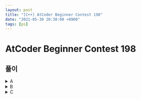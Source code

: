 ```yaml
---
layout: post
title: "[C++] AtCoder Beginner Contest 198"
date: "2021-05-30 20:30:00 +0900"
tags: [ps]
---
```


# AtCoder Beginner Contest 198
  
## 풀이

<details markdown="1">
<summary>A</summary>

### A - Div 

정수 N을 입력받았을 때 

두 소년이 N개의 사탕을 분배할 수 있는 방법은 총 몇가지인지 묻는 문제

ex) 2명이 3개의 사탕을 분배하는 경우 -> (1,2) (2,1) 총 2가지
    2명이 4개의 사탕을 분배하는 경우 -> (1,3) (2,2) (3,1) 총 3가지 ...

N-1을 출력하면 정답

```cpp
#pragma warning(disable : 4996)
#include <bits/stdc++.h>
#define all(x) (x).begin(), (x).end()
using namespace std;
typedef long long ll;
typedef long double ld;
typedef vector<ll> vll;
typedef pair<ll, ll> pll;
typedef pair<ld, ld> pld;
typedef tuple<ll, ll, ll> tl3;
#define FOR(a, b, c) for (int(a) = (b); (a) < (c); ++(a))
#define FORN(a, b, c) for (int(a) = (b); (a) <= (c); ++(a))
#define rep(i, n) FOR(i, 0, n)
#define repn(i, n) FORN(i, 1, n)
#define tc(t) while (t--)
// https://atcoder.jp/contests/abc198/tasks/abc198_a
int main(){
    ios::sync_with_stdio(false);
    cin.tie(nullptr);

    ll n;
    cin >> n;
    cout << n-1;

    return 0;
}
```

</details>

<details markdown="1">
<summary>B</summary>

### B - Palindrome with leading zeros

Leading Zero를 붙이거나 안붙였을때 펠린드롬이 되는지 여부를 확인하면 되는 문제

Leading Zero를 포함하는 펠린드롬이라면 원래 뒤에 0이 붙어있을 것이기 때문에 10으로 나눠질때 까지 나눠준 후 펠린드롬 여부를 확인하면 된다.

```cpp
#pragma warning(disable : 4996)
#include <bits/stdc++.h>
#define all(x) (x).begin(), (x).end()
using namespace std;
typedef long long ll;
typedef long double ld;
typedef vector<ll> vll;
typedef pair<ll, ll> pll;
typedef pair<ld, ld> pld;
typedef tuple<ll, ll, ll> tl3;
#define FOR(a, b, c) for (int(a) = (b); (a) < (c); ++(a))
#define FORN(a, b, c) for (int(a) = (b); (a) <= (c); ++(a))
#define rep(i, n) FOR(i, 0, n)
#define repn(i, n) FORN(i, 1, n)
#define tc(t) while (t--)
// https://atcoder.jp/contests/abc198/tasks/abc198_b
int main(){
    ios::sync_with_stdio(false);
    cin.tie(nullptr);

    ll n;
    cin >> n;
    if(n == 0) {
        cout<<"Yes";
        return 0;
    }
    else {
        while(n%10 == 0)
            n/=10;
    }
    string s = to_string(n);
    string ss = s;
    reverse(all(s));
  
    if(ss == s) cout<<"Yes";
    else cout<<"No";

    return 0;
}
```

</details>

<details markdown="1">
<summary>C</summary>

### C - Compass Walking

R, X, Y를 입력받을 때 평면에서 한번에 R만큼의 거리를 갈 수 있다고 하자

(0,0)부터 시작해서 (X,Y)까지 도착하려면 총 몇번을 가야하는지 묻는 문제

도착 지점과 원점과의 거리가 R과 같다면 1
R 초과 2R 이하라면 2
이외의 경우에는 ceil(d/R)을 출력하면 정답

문제 이름대로 좌표평면에 원을 그려보면 쉽게 이해 가능

![ss](https://img.atcoder.jp/ghi/8e173d94fc68826e838ae49c9ec50ade.png)

```cpp
#pragma warning(disable : 4996)
#include <bits/stdc++.h>
#define all(x) (x).begin(), (x).end()
using namespace std;
typedef long long ll;
typedef long double ld;
typedef vector<ll> vll;
typedef pair<ll, ll> pll;
typedef pair<ld, ld> pld;
typedef tuple<ll, ll, ll> tl3;
#define FOR(a, b, c) for (int(a) = (b); (a) < (c); ++(a))
#define FORN(a, b, c) for (int(a) = (b); (a) <= (c); ++(a))
#define rep(i, n) FOR(i, 0, n)
#define repn(i, n) FORN(i, 1, n)
#define tc(t) while (t--)
// https://atcoder.jp/contests/abc198/tasks/abc198_c
int main(){
    ios::sync_with_stdio(false);
    cin.tie(nullptr);

    ll r,x,y;
    cin >> r >> x >> y;
    ll len = x*x + y*y;
    ll ans = 0;
    if(len == r*r) cout << 1;
    else if(len < r*r) cout << 2;
    else{
        while(r*r*ans*ans<len){
            ans++;
        }
        cout << ans;
    }

    return 0;
}
```

</details>

